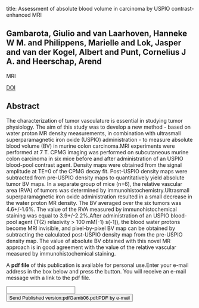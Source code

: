 title: Assessment of absolute blood volume in carcinoma by USPIO contrast-enhanced MRI

## Gambarota, Giulio and van Laarhoven, Hanneke W M. and Philippens, Marielle and Lok, Jasper and van der Kogel, Albert and Punt, Cornelius J A. and Heerschap, Arend
MRI

<a href="https://doi.org/10.1016/j.mri.2005.12.003">DOI</a>

## Abstract
The characterization of tumor vasculature is essential in studying tumor physiology. The aim of this study was to develop a new method - based on water proton MR density measurements, in combination with ultrasmall superparamagnetic iron oxide (USPIO) administration - to measure absolute blood volume (BV) in murine colon carcinoma.MRI experiments were performed at 7 T. CPMG imaging was performed on subcutaneous murine colon carcinoma in six mice before and after administration of an USPIO blood-pool contrast agent. Density maps were obtained from the signal amplitude at TE=0 of the CPMG decay fit. Post-USPIO density maps were subtracted from pre-USPIO density maps to quantitatively yield absolute tumor BV maps. In a separate group of mice (n=6), the relative vascular area (RVA) of tumors was determined by immunohistochemistry.Ultrasmall superparamagnetic iron oxide administration resulted in a small decrease in the water proton MR density. The BV averaged over the six tumors was 4.6+/-1.6%. The value of the RVA measured by immunohistochemical staining was equal to 3.9+/-2.2%.After administration of an USPIO blood-pool agent (T(2) relaxivity > 100 mM(-1) s(-1)), the blood water protons become MRI invisible, and pixel-by-pixel BV map can be obtained by subtracting the calculated post-USPIO density map from the pre-USPIO density map. The value of absolute BV obtained with this novel MR approach is in good agreement with the value of the relative vascular measured by immunohistochemical staining.

A <b>pdf file</b> of this publication is available for personal use.Enter your e-mail address in the box below and press the button. You will receive an e-mail message with a link to the pdf file.
<form action="sender.php">  <input type="text" name="email">  <input type="submit" value="Send Published version:pdfGamb06.pdf:PDF by e-mail"></form>